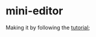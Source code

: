 # mini-editor

Making it by following the [tutorial](https://medium.com/@otukof/build-your-text-editor-with-rust-678a463f968b);
